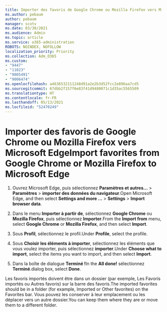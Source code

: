 ```yaml
---
title: Importer des favoris de Google Chrome ou Mozilla Firefox vers Microsoft Edge
ms.author: pebaum
author: pebaum
manager: scotv
ms.date: 03/30/2021
ms.audience: Admin
ms.topic: article
ms.service: o365-administration
ROBOTS: NOINDEX, NOFOLLOW
localization_priority: Priority
ms.collection: Adm_O365
ms.custom:
- "9447"
- "11023"
- "9005491"
- "9006474"
ms.openlocfilehash: a4636532111248d91a2e2b3d52fcc2e896aa7cd5
ms.sourcegitcommit: 67dbb2f157f6e83f41d9480071c1d35ac5565509
ms.translationtype: HT
ms.contentlocale: fr-FR
ms.lasthandoff: 05/13/2021
ms.locfileid: "52470249"
---
```

# <a name="import-favorites-from-google-chrome-or-mozilla-firefox-to-microsoft-edge"></a><span data-ttu-id="3e796-102">Importer des favoris de Google Chrome ou Mozilla Firefox vers Microsoft Edge</span><span class="sxs-lookup"><span data-stu-id="3e796-102">Import favorites from Google Chrome or Mozilla Firefox to Microsoft Edge</span></span>

1. <span data-ttu-id="3e796-103">Ouvrez Microsoft Edge, puis sélectionnez **Paramètres et autres...** > **Paramètres** > **importer des données du navigateur**.</span><span class="sxs-lookup"><span data-stu-id="3e796-103">Open Microsoft Edge, and then select **Settings and more ...** > **Settings** > **Import browser data**.</span></span>

1. <span data-ttu-id="3e796-104">Dans le menu **Importer à partir de**, sélectionnez **Google Chrome** ou **Mozilla Firefox**, puis sélectionnez **Importer**.</span><span class="sxs-lookup"><span data-stu-id="3e796-104">From the **Import from** menu, select **Google Chrome** or **Mozilla Firefox**, and then select **Import**.</span></span>

1. <span data-ttu-id="3e796-105">Sous **Profil**, sélectionnez le profil.</span><span class="sxs-lookup"><span data-stu-id="3e796-105">Under **Profile**, select the profile.</span></span>

1. <span data-ttu-id="3e796-106">Sous **Choisir les éléments à importer**, sélectionnez les éléments que vous voulez importer, puis sélectionnez **importer**.</span><span class="sxs-lookup"><span data-stu-id="3e796-106">Under **Choose what to import**, select the items you want to import, and then select **Import**.</span></span>

1. <span data-ttu-id="3e796-107">Dans la boîte de dialogue **Terminé !**</span><span class="sxs-lookup"><span data-stu-id="3e796-107">In the **All done!**</span></span> <span data-ttu-id="3e796-108">sélectionnez **Terminé**.</span><span class="sxs-lookup"><span data-stu-id="3e796-108">dialog box, select **Done**.</span></span>

<span data-ttu-id="3e796-109">Les favoris importés doivent être dans un dossier (par exemple, Les Favoris importés ou Autres favoris) sur la barre des favoris.</span><span class="sxs-lookup"><span data-stu-id="3e796-109">The imported favorites should be in a folder (for example, Imported or Other favorites) on the Favorites bar.</span></span> <span data-ttu-id="3e796-110">Vous pouvez les conserver à leur emplacement ou les déplacer vers un autre dossier.</span><span class="sxs-lookup"><span data-stu-id="3e796-110">You can keep them where they are or move them to a different folder.</span></span>
